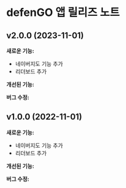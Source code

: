 # defenGO 앱 릴리즈 노트

## v2.0.0 (2023-11-01)
**새로운 기능:**
- 네이버지도 기능 추가
- 리더보드 추가

**개선된 기능:**

**버그 수정:**  

## v1.0.0 (2022-11-01)
**새로운 기능:**
- 네이버지도 기능 추가
- 리더보드 추가

**개선된 기능:**

**버그 수정:**  
